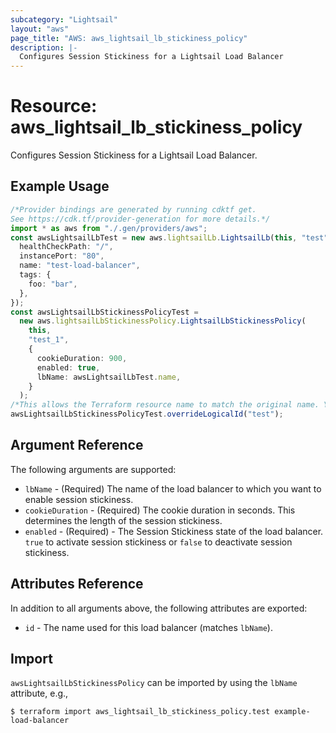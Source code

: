 ```yaml
---
subcategory: "Lightsail"
layout: "aws"
page_title: "AWS: aws_lightsail_lb_stickiness_policy"
description: |-
  Configures Session Stickiness for a Lightsail Load Balancer
---
```


# Resource: aws\_lightsail\_lb\_stickiness\_policy

Configures Session Stickiness for a Lightsail Load Balancer.

## Example Usage

```typescript
/*Provider bindings are generated by running cdktf get.
See https://cdk.tf/provider-generation for more details.*/
import * as aws from "./.gen/providers/aws";
const awsLightsailLbTest = new aws.lightsailLb.LightsailLb(this, "test", {
  healthCheckPath: "/",
  instancePort: "80",
  name: "test-load-balancer",
  tags: {
    foo: "bar",
  },
});
const awsLightsailLbStickinessPolicyTest =
  new aws.lightsailLbStickinessPolicy.LightsailLbStickinessPolicy(
    this,
    "test_1",
    {
      cookieDuration: 900,
      enabled: true,
      lbName: awsLightsailLbTest.name,
    }
  );
/*This allows the Terraform resource name to match the original name. You can remove the call if you don't need them to match.*/
awsLightsailLbStickinessPolicyTest.overrideLogicalId("test");

```

## Argument Reference

The following arguments are supported:

* `lbName` - (Required) The name of the load balancer to which you want to enable session stickiness.
* `cookieDuration` - (Required) The cookie duration in seconds. This determines the length of the session stickiness.
* `enabled` - (Required) - The Session Stickiness state of the load balancer. `true` to activate session stickiness or `false` to deactivate session stickiness.

## Attributes Reference

In addition to all arguments above, the following attributes are exported:

* `id` - The name used for this load balancer (matches `lbName`).

## Import

`awsLightsailLbStickinessPolicy` can be imported by using the `lbName` attribute, e.g.,

```console
$ terraform import aws_lightsail_lb_stickiness_policy.test example-load-balancer
```
